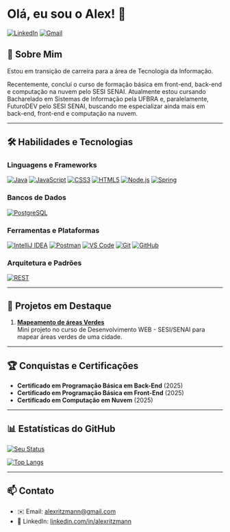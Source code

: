 
# Olá, eu sou o Alex! 👋

[![LinkedIn](https://img.shields.io/badge/LinkedIn-0077B5?style=for-the-badge&logo=linkedin&logoColor=white)](https://www.linkedin.com/in/alexritzmann/)
[![Gmail](https://img.shields.io/badge/Gmail-D14836?style=for-the-badge&logo=gmail&logoColor=white)](mailto:alexritzmann@gmail.com)

## 🚀 Sobre Mim
Estou em transição de carreira para a área de Tecnologia da Informação.

Recentemente, concluí o curso de formação básica em front-end, back-end e computação na nuvem pelo SESI SENAI.
Atualmente estou cursando Bacharelado em Sistemas de Informação pela UFBRA e, paralelamente, FuturoDEV pelo SESI SENAI, buscando me especializar ainda mais em back-end, front-end e computação na nuvem.

---

## 🛠 Habilidades e Tecnologias

### Linguagens e Frameworks
[![Java](https://img.shields.io/badge/Java-ED8B00?style=for-the-badge&logo=openjdk&logoColor=white)](https://www.oracle.com/java/)
[![JavaScript](https://img.shields.io/badge/JavaScript-F7DF1E?style=for-the-badge&logo=javascript&logoColor=black)](https://developer.mozilla.org/en-US/docs/Web/JavaScript)
[![CSS3](https://img.shields.io/badge/CSS3-1572B6?style=for-the-badge&logo=css3&logoColor=white)](https://developer.mozilla.org/en-US/docs/Web/CSS)
[![HTML5](https://img.shields.io/badge/HTML5-E34F26?style=for-the-badge&logo=html5&logoColor=white)](https://developer.mozilla.org/en-US/docs/Web/HTML)
[![Node.js](https://img.shields.io/badge/Node.js-339933?style=for-the-badge&logo=nodedotjs&logoColor=white)](https://nodejs.org/)
[![Spring](https://img.shields.io/badge/Spring-6DB33F?style=for-the-badge&logo=spring&logoColor=white)](https://spring.io/)

### Bancos de Dados
[![PostgreSQL](https://img.shields.io/badge/PostgreSQL-4169E1?style=for-the-badge&logo=postgresql&logoColor=white)](https://www.postgresql.org/)

### Ferramentas e Plataformas
[![IntelliJ IDEA](https://img.shields.io/badge/IntelliJ_IDEA-000000?style=for-the-badge&logo=intellij-idea&logoColor=white)](https://www.jetbrains.com/idea/)
[![Postman](https://img.shields.io/badge/Postman-FF6C37?style=for-the-badge&logo=postman&logoColor=white)](https://www.postman.com/)
[![VS Code](https://img.shields.io/badge/VSCode-007ACC?style=for-the-badge&logo=visual-studio-code&logoColor=white)](https://code.visualstudio.com/)
[![Git](https://img.shields.io/badge/Git-F05032?style=for-the-badge&logo=git&logoColor=white)](https://git-scm.com/)
[![GitHub](https://img.shields.io/badge/GitHub-181717?style=for-the-badge&logo=github&logoColor=white)](https://github.com/)

### Arquitetura e Padrões
[![REST](https://img.shields.io/badge/REST_API-FF6C37?style=for-the-badge&logo=rest&logoColor=white)](https://developer.mozilla.org/en-US/docs/Glossary/REST)

---

## 🌟 Projetos em Destaque

1. **[Mapeamento de áreas Verdes](https://github.com/alexritzmann/exercicios_curso_futuro_dev/tree/main/MapeamentoAreasVerdesJoinville)**  
   Mini projeto no curso de Desenvolvimento WEB - SESI/SENAI para mapear áreas verdes de uma cidade. 

---

## 🏆 Conquistas e Certificações
  
- **Certificado em Programação Básica em Back-End** (2025)
- **Certificado em Programação Básica em Front-End** (2025)
- **Certificado em Computação em Nuvem** (2025)

---

## 📊 Estatísticas do GitHub

[![Seu Status](https://github-readme-stats.vercel.app/api?username=alexritzmann&show_icons=true&theme=dracula)](https://github.com/alexritzmann)

[![Top Langs](https://github-readme-stats.vercel.app/api/top-langs/?username=alexritzmann&layout=compact&theme=dracula)](https://github.com/alexritzmann)

---

## 📫 Contato

- ✉️ Email: [alexritzmann@gmail.com](mailto:alexritzmann@gmail.com)
- 💼 LinkedIn: [linkedin.com/in/alexritzmann](https://linkedin.com/in/alexritzmann)
